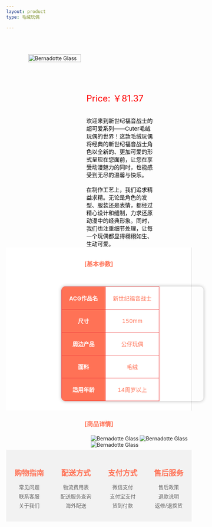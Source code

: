 ```yaml
---
layout: product
type: 毛绒玩偶

---
```


<head>
    <style>
        .product-container {
            display: flex; /* 使用flex布局 */
            align-items: flex-start; /* 垂直对齐项目为起始位置 */
            width: 100%; 
        }
        .concent {
            padding: 10px;
            background-color: #ffffff;
            border-right: 1px solid #ddd;
        }
        .product-blog-image {
            position: relative;
            flex: 1;
            margin-right: 15px;
            margin-left: 60px;
            margin-top: 50px;
        }
        .product-blog-image img {
            width: 100%;
            max-height: 400px;
            object-fit: contain;
        }
        .product-details {
            flex: 2; /* 占据剩余空间 */
        }
        .product-price {
            color: red; 
            margin-top: 150px; /* 添加一些上边距，使价格与图片之间有一些空间 */ 
            font-size: 24px;
        }
        .product-description {
            color: black; 
            font-size: 15px;
            margin-top: 5px; /* 添加一些上边距，使价格与图片之间有一些空间*/ 
            margin-right: 100px;
        }
        table {
            width: 80%;
            border-collapse: collapse;
            margin-left: 140px;
            border-radius: 10px; /* 圆角效果，半径为10px */  
            box-shadow: 0 0 10px rgba(0, 0, 0, 0.3);
        }
        th, td {
            border: 1px solid #EE3B3B;
            padding: 20px;
            text-align: center;
            color:#FF7256;
            font-size: 15px;
        }
        th {
            background-color: #FF7256;
            color: white; /* 表头文字颜色为白色 */  
            border: 1px solid #EE3B3B;
        }
        .product-blog-image1 {
            flex: 1;
            margin-left: 230px;
            margin-top: 20px;
        }
        .footer-container {
            display: flex;
            justify-content: space-around;
            background-color: #f2f2f2;
            padding: 20px 0;
            margin-top: 5px; /* 添加上边距，与上面的内容分隔 */
        }
        .footer-column {
            text-align: center;
        }
        .footer-column h3 {
            color: #FF7256;
            margin-bottom: 10px;
            font-size: 20px;
        }
        .footer-column ul {
            list-style: none;
            padding: 0;
        }
        .footer-column li {
            margin: 5px 0;
        }
        .footer-column a {
            color: #666;
            text-decoration: none;
        }
        .footer-column a:hover {
            color: #FF7256;
            text-decoration: underline;
        }
    </style>
</head>
<body>
    <div class="product-container">
        <div class="product-blog-image">  
                <img src="http://photo.ciyuanh.com/tatic/upload/images/2023_23_08_15_09_44_51_1804.jpg" alt="Bernadotte Glass">  
            </div> 
            <div class="product-details"> 
                <div class="product-price">  
                    Price: ￥81.37
                    <br><br> 
                </div>  
                <div class="product-description">  
                    欢迎来到新世纪福音战士的超可爱系列——Cuter毛绒玩偶的世界！这款毛绒玩偶将经典的新世纪福音战士角色以全新的、更加可爱的形式呈现在您面前，让您在享受动漫魅力的同时，也能感受到无尽的温馨与快乐。
                    <br><br>
                    在制作工艺上，我们追求精益求精。无论是角色的发型、服装还是表情，都经过精心设计和缝制，力求还原动漫中的经典形象。同时，我们也注重细节处理，让每一个玩偶都显得栩栩如生、生动可爱。
                </div>  
            </div>
    </div>
    <style>  
    /* 使用内部样式表来设置样式 */  
    h3 {  
        text-align: center; /* 将h2标签内的文本居中 */  
        color:#FF7256;
    }  
    </style>  
    <div class="concent">
        <h3>[基本参数]</h3>
        <br>
        <table>
            <tr>
                <th>ACG作品名</th>
                <td>新世纪福音战士</td>
            </tr>
            <tr>
                <th>尺寸</th>
                <td>150mm</td>
            </tr>
            <tr>
                <th>周边产品</th>
                <td>公仔玩偶</td>
            </tr>
            <tr>
                <th>面料</th>
                <td>毛绒</td>
            </tr>
            <tr>
                <th>适用年龄</th>
                <td>14周岁以上</td>
            </tr>
        </table> 
    </div>
    <h3>[商品详情]</h3>
        <div class="product-blog-image1">  
            <img src="http://photo.ciyuanh.com/tatic/upload/images/2023_23_08_15_09_44_58_6221.jpg" alt="Bernadotte Glass">  
            <img src="http://photo.ciyuanh.com/tatic/upload/images/2023_23_08_15_09_45_00_8239.jpg" alt="Bernadotte Glass">   
            <img src="http://photo.ciyuanh.com/tatic/upload/images/2023_23_08_15_09_45_04_2902.jpg" alt="Bernadotte Glass">  
        </div> 
    <div class="footer-container">
        <div class="footer-column">
            <h3>购物指南</h3>
            <ul>
                <li><a href="#">常见问题</a></li>
                <li><a href="#">联系客服</a></li>
                <li><a href="#">关于我们</a></li>
            </ul>
        </div>
        <div class="footer-column">
            <h3>配送方式</h3>
            <ul>
                <li><a href="#">物流费用表</a></li>
                <li><a href="#">配送服务查询</a></li>
                <li><a href="#">海外配送</a></li>
            </ul>
        </div>
        <div class="footer-column">
            <h3>支付方式</h3>
            <ul>
                <li><a href="#">微信支付</a></li>
                <li><a href="#">支付宝支付</a></li>
                <li><a href="#">货到付款</a></li>
            </ul>
        </div>
        <div class="footer-column">
            <h3>售后服务</h3>
            <ul>
                <li><a href="#">售后政策</a></li>
                <li><a href="#">退款说明</a></li>
                <li><a href="#">返修/退换货</a></li>
            </ul>
        </div>
    </div>

</body>